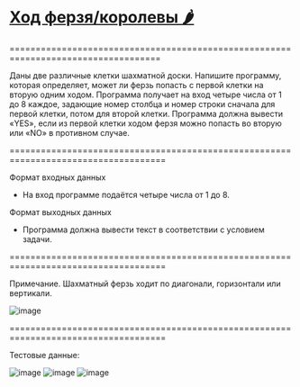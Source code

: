 # [Ход ферзя/королевы 🌶️]()
===================================================================================

Даны две различные клетки шахматной доски. Напишите программу,  которая определяет, может ли ферзь попасть с первой клетки на вторую одним ходом. Программа получает на вход четыре числа от 1 до 8 каждое, задающие номер столбца и номер строки сначала для первой клетки, потом для второй клетки. Программа должна вывести «YES», если из первой клетки ходом ферзя можно попасть во вторую или «NO» в противном случае.

====================================================================================

Формат входных данных
* На вход программе подаётся четыре числа от 1 до 8.

Формат выходных данных 
* Программа должна вывести текст в соответствии с условием задачи.

====================================================================================

Примечание. Шахматный ферзь ходит по диагонали, горизонтали или вертикали.

![image](https://user-images.githubusercontent.com/120494328/222769545-c77ca32c-b329-47ca-825d-008e1f0768a6.png)

====================================================================================

Тестовые данные:

![image](https://user-images.githubusercontent.com/120494328/222770196-2eb68c48-fd3a-49a4-916c-f77036702c58.png)
![image](https://user-images.githubusercontent.com/120494328/222770272-736e58d6-9b88-4e6e-8349-6cfafbba9c18.png)
![image](https://user-images.githubusercontent.com/120494328/222770319-f83f8405-4b5a-44fd-895b-0c25ed0a592c.png)
